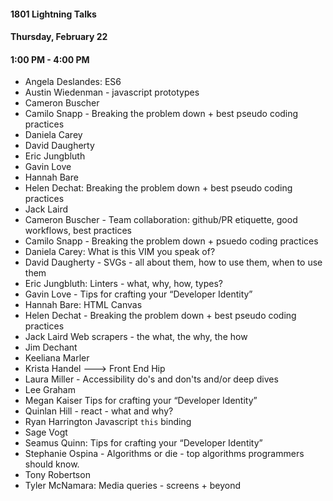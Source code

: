#### 1801 Lightning Talks
#### Thursday, February 22
#### 1:00 PM - 4:00 PM

- Angela Deslandes: ES6
- Austin Wiedenman - javascript prototypes
- Cameron Buscher
- Camilo Snapp - Breaking the problem down + best pseudo coding practices
- Daniela Carey
- David Daugherty
- Eric Jungbluth
- Gavin Love
- Hannah Bare
- Helen Dechat: Breaking the problem down + best pseudo coding practices
- Jack Laird
- Cameron Buscher - Team collaboration: github/PR etiquette, good workflows, best practices
- Camilo Snapp - Breaking the problem down + psuedo coding practices
- Daniela Carey: What is this VIM you speak of?
- David Daugherty - SVGs - all about them, how to use them, when to use them
- Eric Jungbluth: Linters - what, why, how, types?
- Gavin Love - Tips for crafting your “Developer Identity”
- Hannah Bare: HTML Canvas
- Helen Dechat - Breaking the problem down + best pseudo coding practices
- Jack Laird  Web scrapers - the what, the why, the how
- Jim Dechant
- Keeliana Marler
- Krista Handel ---> Front End Hip  
- Laura Miller - Accessibility do's and don'ts and/or deep dives
- Lee Graham
- Megan Kaiser  Tips for crafting your “Developer Identity”
- Quinlan Hill - react - what and why?
- Ryan Harrington Javascript `this` binding
- Sage Vogt
- Seamus Quinn: Tips for crafting your “Developer Identity”
- Stephanie Ospina - Algorithms or die - top algorithms programmers should know.
- Tony Robertson
- Tyler McNamara: Media queries - screens + beyond
